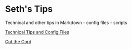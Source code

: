# Seth's Tips
Technical and other tips in Markdown
    - config files
    - scripts

[Technical Tips and Config Files](https://github.com/sethfuller/tips/blob/main/tech_tips/README.md)

[Cut the Cord](https://github.com/sethfuller/tips/blob/main/General/cut_the_cord.md)
